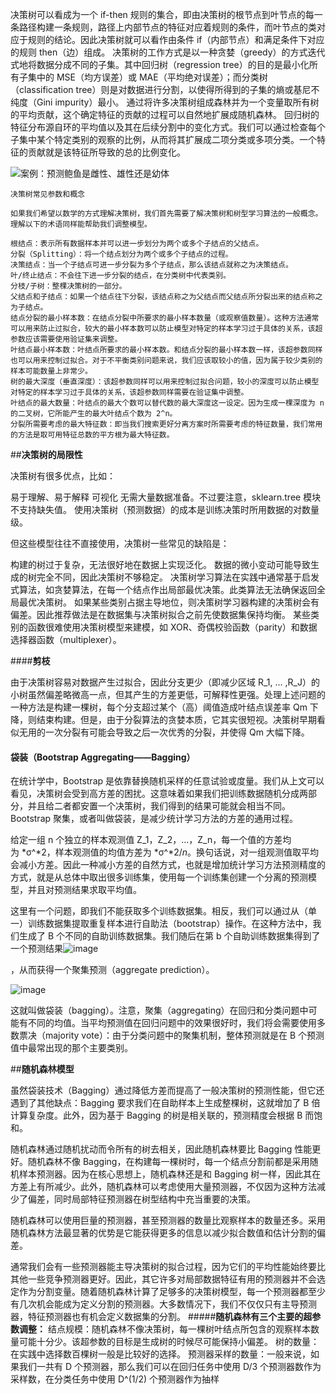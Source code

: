 决策树可以看成为一个 if-then 规则的集合，即由决策树的根节点到叶节点的每一条路径构建一条规则，路径上内部节点的特征对应着规则的条件，而叶节点的类对应于规则的结论。因此决策树就可以看作由条件 if（内部节点）和满足条件下对应的规则 then（边）组成。
决策树的工作方式是以一种贪婪（greedy）的方式迭代式地将数据分成不同的子集。其中回归树（regression tree）的目的是最小化所有子集中的 MSE（均方误差）或 MAE（平均绝对误差）；而分类树（classification tree）则是对数据进行分割，以使得所得到的子集的熵或基尼不纯度（Gini impurity）最小。
通过将许多决策树组成森林并为一个变量取所有树的平均贡献，这个确定特征的贡献的过程可以自然地扩展成随机森林。
回归树的特征分布源自环的平均值以及其在后续分割中的变化方式。我们可以通过检查每个子集中某个特定类别的观察的比例，从而将其扩展成二项分类或多项分类。一个特征的贡献就是该特征所导致的总的比例变化。

![案例：预测鲍鱼是雌性、雄性还是幼体](https://upload-images.jianshu.io/upload_images/5220317-ab597023391cfbd7.png?imageMogr2/auto-orient/strip%7CimageView2/2/w/1240)
```
决策树常见参数和概念

如果我们希望以数学的方式理解决策树，我们首先需要了解决策树和树型学习算法的一般概念。理解以下的术语同样能帮助我们调整模型。

根结点：表示所有数据样本并可以进一步划分为两个或多个子结点的父结点。
分裂（Splitting）：将一个结点划分为两个或多个子结点的过程。
决策结点：当一个子结点可进一步分裂为多个子结点，那么该结点就称之为决策结点。
叶/终止结点：不会往下进一步分裂的结点，在分类树中代表类别。
分枝/子树：整棵决策树的一部分。
父结点和子结点：如果一个结点往下分裂，该结点称之为父结点而父结点所分裂出来的结点称之为子结点。
结点分裂的最小样本数：在结点分裂中所要求的最小样本数量（或观察值数量）。这种方法通常可以用来防止过拟合，较大的最小样本数可以防止模型对特定的样本学习过于具体的关系，该超参数应该需要使用验证集来调整。
叶结点最小样本数：叶结点所要求的最小样本数。和结点分裂的最小样本数一样，该超参数同样也可以用来控制过拟合。对于不平衡类别问题来说，我们应该取较小的值，因为属于较少类别的样本可能数量上非常少。
树的最大深度（垂直深度）：该超参数同样可以用来控制过拟合问题，较小的深度可以防止模型对特定的样本学习过于具体的关系，该超参数同样需要在验证集中调整。
叶结点的最大数量：叶结点的最大个数可以替代数的最大深度这一设定。因为生成一棵深度为 n 的二叉树，它所能产生的最大叶结点个数为 2^n。
分裂所需要考虑的最大特征数：即当我们搜索更好分离方案时所需要考虑的特征数量，我们常用的方法是取可用特征总数的平方根为最大特征数。
```
##**决策树的局限性**

决策树有很多优点，比如：

易于理解、易于解释
可视化
无需大量数据准备。不过要注意，sklearn.tree 模块不支持缺失值。
使用决策树（预测数据）的成本是训练决策时所用数据的对数量级。

但这些模型往往不直接使用，决策树一些常见的缺陷是：

构建的树过于复杂，无法很好地在数据上实现泛化。
数据的微小变动可能导致生成的树完全不同，因此决策树不够稳定。
决策树学习算法在实践中通常基于启发式算法，如贪婪算法，在每一个结点作出局部最优决策。此类算法无法确保返回全局最优决策树。
如果某些类别占据主导地位，则决策树学习器构建的决策树会有偏差。因此推荐做法是在数据集与决策树拟合之前先使数据集保持均衡。
某些类别的函数很难使用决策树模型来建模，如 XOR、奇偶校验函数（parity）和数据选择器函数（multiplexer）。

####**剪枝**

由于决策树容易对数据产生过拟合，因此分支更少（即减少区域 R_1, … ,R_J）的小树虽然偏差略微高一点，但其产生的方差更低，可解释性更强。处理上述问题的一种方法是构建一棵树，每个分支超过某个（高）阈值造成叶结点误差率 Qm 下降，则结束构建。但是，由于分裂算法的贪婪本质，它其实很短视。决策树早期看似无用的一次分裂有可能会导致之后一次优秀的分裂，并使得 Qm 大幅下降。

#### **袋装（Bootstrap Aggregating——Bagging）**

在统计学中，Bootstrap 是依靠替换随机采样的任意试验或度量。我们从上文可以看见，决策树会受到高方差的困扰。这意味着如果我们把训练数据随机分成两部分，并且给二者都安置一个决策树，我们得到的结果可能就会相当不同。Bootstrap 聚集，或者叫做袋装，是减少统计学习方法的方差的通用过程。

给定一组 n 个独立的样本观测值 Z_1，Z_2，...，Z_n，每一个值的方差均为 *σ^*2，样本观测值的均值方差为 *σ^*2/*n*。换句话说，对一组观测值取平均会减小方差。因此一种减小方差的自然方式，也就是增加统计学习方法预测精度的方式，就是从总体中取出很多训练集，使用每一个训练集创建一个分离的预测模型，并且对预测结果求取平均值。

这里有一个问题，即我们不能获取多个训练数据集。相反，我们可以通过从（单一）训练数据集提取重复样本进行自助法（bootstrap）操作。在这种方法中，我们生成了 B 个不同的自助训练数据集。我们随后在第 b 个自助训练数据集得到了一个预测结果![image](http://upload-images.jianshu.io/upload_images/5220317-d06919f48fd140a0?imageMogr2/auto-orient/strip%7CimageView2/2/w/1240)

，从而获得一个聚集预测（aggregate prediction）。

![image](http://upload-images.jianshu.io/upload_images/5220317-9372a0792cff47ac?imageMogr2/auto-orient/strip%7CimageView2/2/w/1240)

这就叫做袋装（bagging）。注意，聚集（aggregating）在回归和分类问题中可能有不同的均值。当平均预测值在回归问题中的效果很好时，我们将会需要使用多数票决（majority vote）：由于分类问题中的聚集机制，整体预测就是在 B 个预测值中最常出现的那个主要类别。

##**随机森林模型**

虽然袋装技术（Bagging）通过降低方差而提高了一般决策树的预测性能，但它还遇到了其他缺点：Bagging 要求我们在自助样本上生成整棵树，这就增加了 B 倍计算复杂度。此外，因为基于 Bagging 的树是相关联的，预测精度会根据 B 而饱和。

随机森林通过随机扰动而令所有的树去相关，因此随机森林要比 Bagging 性能更好。随机森林不像 Bagging，在构建每一棵树时，每一个结点分割前都是采用随机样本预测器。因为在核心思想上，随机森林还是和 Bagging 树一样，因此其在方差上有所减少。此外，随机森林可以考虑使用大量预测器，不仅因为这种方法减少了偏差，同时局部特征预测器在树型结构中充当重要的决策。

随机森林可以使用巨量的预测器，甚至预测器的数量比观察样本的数量还多。采用随机森林方法最显著的优势是它能获得更多的信息以减少拟合数值和估计分割的偏差。

通常我们会有一些预测器能主导决策树的拟合过程，因为它们的平均性能始终要比其他一些竞争预测器更好。因此，其它许多对局部数据特征有用的预测器并不会选定作为分割变量。随着随机森林计算了足够多的决策树模型，每一个预测器都至少有几次机会能成为定义分割的预测器。大多数情况下，我们不仅仅只有主导预测器，特征预测器也有机会定义数据集的分割。
#####**随机森林有三个主要的超参数调整：**
结点规模：随机森林不像决策树，每一棵树叶结点所包含的观察样本数量可能十分少。该超参数的目标是生成树的时候尽可能保持小偏差。
树的数量：在实践中选择数百棵树一般是比较好的选择。
预测器采样的数量：一般来说，如果我们一共有 D 个预测器，那么我们可以在回归任务中使用 D/3 个预测器数作为采样数，在分类任务中使用 D^(1/2) 个预测器作为抽样


